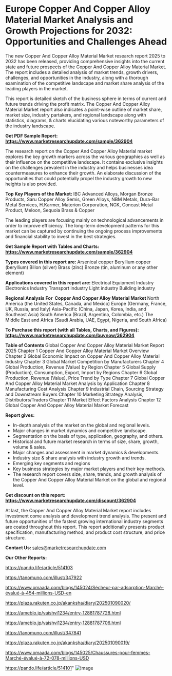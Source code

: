 # Europe Copper And Copper Alloy Material Market Analysis and Growth Projections for 2032: Opportunities and Challenges Ahead

The new Copper And Copper Alloy Material Market research report 2025 to 2032 has been released, providing comprehensive insights into the current state and future prospects of the Copper And Copper Alloy Material Market. The report includes a detailed analysis of market trends, growth drivers, challenges, and opportunities in the industry, along with a thorough examination of the competitive landscape and market share analysis of the leading players in the market.

This report is detailed sketch of the business sphere in terms of current and future trends driving the profit matrix. The Copper And Copper Alloy Material Market report also indicates a point-wise outline of market share, market size, industry partakers, and regional landscape along with statistics, diagrams, &amp; charts elucidating various noteworthy parameters of the industry landscape.

<strong><b>Get PDF Sample Report: <a href=https://www.marketresearchupdate.com/sample/362904>https://www.marketresearchupdate.com/sample/362904</a></b></strong>

The research report on the Copper And Copper Alloy Material market explores the key growth markers across the various geographies as well as their influence on the competitive landscape. It contains exclusive insights on the challenges prevalent in the industry and helps businesses idea countermeasures to enhance their growth. An elaborate discussion of the opportunities that could potentially propel the industry growth to new heights is also provided.

<strong><b>Top Key Players of the Market:
</b></strong>IBC Advanced Alloys, Morgan Bronze Products, Saru Copper Alloy Semis, Green Alloys, NBM Metals, Dura-Bar Metal Services, H.Karmer, Materion Corporation, NGK, Concast Metal Product, Meloon, Sequoia Brass & Copper<strong><b>
</b></strong>

The leading players are focusing mainly on technological advancements in order to improve efficiency. The long-term development patterns for this market can be captured by continuing the ongoing process improvements and financial stability to invest in the best strategies.

<strong><b>Get Sample Report with Tables and Charts: <a href=https://www.marketresearchupdate.com/sample/362904>https://www.marketresearchupdate.com/sample/362904</a></b></strong>

<strong><b>Types covered in this report are:
</b></strong>Arsenical copper
Beryllium copper (beryllium)
Billon (silver)
Brass (zinc)
Bronze (tin, aluminum or any other element)<strong><b>
</b></strong>

<strong><b>Applications covered in this report are:
</b></strong>Electrical Equipment Industry
Electronics Industry
Transport industry
Light industry
Building industry<strong><b>
</b></strong>

<strong><b>Regional Analysis For  Copper And Copper Alloy Material Market</b></strong><strong><b>
</b></strong>North America (the United States, Canada, and Mexico)
Europe (Germany, France, UK, Russia, and Italy)
Asia-Pacific (China, Japan, Korea, India, and Southeast Asia)
South America (Brazil, Argentina, Colombia, etc.)
The Middle East and Africa (Saudi Arabia, UAE, Egypt, Nigeria, and South Africa)

<strong><b>To Purchase this report (with all Tables, Charts, and Figures): <a href=https://www.marketresearchupdate.com/buynow/362904>https://www.marketresearchupdate.com/buynow/362904</a></b></strong>

<strong><b>Table of Contents</b></strong><strong><b>
</b></strong>Global Copper And Copper Alloy Material Market Report 2025
Chapter 1 Copper And Copper Alloy Material Market Overview
Chapter 2 Global Economic Impact on Copper And Copper Alloy Material Industry
Chapter 3 Global Market Competition by Manufacturers
Chapter 4 Global Production, Revenue (Value) by Region
Chapter 5 Global Supply (Production), Consumption, Export, Import by Regions
Chapter 6 Global Production, Revenue (Value), Price Trend by Type
Chapter 7 Global Copper And Copper Alloy Material Market Analysis by Application
Chapter 8 Manufacturing Cost Analysis
Chapter 9 Industrial Chain, Sourcing Strategy and Downstream Buyers
Chapter 10 Marketing Strategy Analysis, Distributors/Traders
Chapter 11 Market Effect Factors Analysis
Chapter 12 Global Copper And Copper Alloy Material Market Forecast

<strong><b>Report gives:</b></strong>

- In-depth analysis of the market on the global and regional levels.
- Major changes in market dynamics and competitive landscape.
- Segmentation on the basis of type, application, geography, and others.
- Historical and future market research in terms of size, share, growth, volume &amp; sales.
- Major changes and assessment in market dynamics &amp; developments.
- Industry size &amp; share analysis with industry growth and trends.
- Emerging key segments and regions
- Key business strategies by major market players and their key methods.
- The research report covers size, share, trends, and growth analysis of the Copper And Copper Alloy Material Market on the global and regional level.

<strong><b>Get discount on this report: <a href=https://www.marketresearchupdate.com/discount/362904>https://www.marketresearchupdate.com/discount/362904</a></b></strong>

At last, the Copper And Copper Alloy Material Market report includes investment come analysis and development trend analysis. The present and future opportunities of the fastest growing international industry segments are coated throughout this report. This report additionally presents product specification, manufacturing method, and product cost structure, and price structure.

<strong><b>Contact Us:
</b></strong>sales@marketresearchupdate.com

<strong>Our Other Reports:</strong>

<a href=https://pando.life/article/514103>https://pando.life/article/514103</a>

<a href=https://tanomuno.com/illust/347922>https://tanomuno.com/illust/347922</a>

<a href=https://www.omaada.com/blogs/145024/Sécheur-par-adsorption-Marché-évalué-à-454-millions-USD-en>https://www.omaada.com/blogs/145024/Sécheur-par-adsorption-Marché-évalué-à-454-millions-USD-en</a>

<a href=https://plaza.rakuten.co.jp/akanksha/diary/202501090020/>https://plaza.rakuten.co.jp/akanksha/diary/202501090020/</a>

<a href=https://ameblo.jp/vaishvi1234/entry-12881787728.html>https://ameblo.jp/vaishvi1234/entry-12881787728.html</a>

<a href=https://ameblo.jp/vaishvi1234/entry-12881787706.html>https://ameblo.jp/vaishvi1234/entry-12881787706.html</a>

<a href=https://tanomuno.com/illust/347841>https://tanomuno.com/illust/347841</a>

<a href=https://plaza.rakuten.co.jp/akanksha/diary/202501090019/>https://plaza.rakuten.co.jp/akanksha/diary/202501090019/</a>

<a href=https://www.omaada.com/blogs/145025/Chaussures-pour-femmes-Marché-évalué-à-72-078-millions-USD>https://www.omaada.com/blogs/145025/Chaussures-pour-femmes-Marché-évalué-à-72-078-millions-USD</a>

<a href=https://pando.life/article/514101>https://pando.life/article/514101</a>"
![image](https://github.com/user-attachments/assets/2af7459f-35f3-43f2-a75e-07ffeac080c3)
